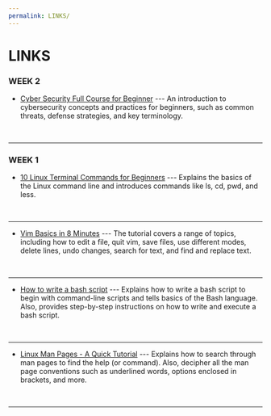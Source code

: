 ```yaml
---
permalink: LINKS/
---
```


# LINKS

### WEEK 2

* [Cyber Security Full Course for Beginner](https://www.youtube.com/watch?v=U_P23SqJaDc&ab_channel=MyCS) ---
An introduction to cybersecurity concepts and practices for beginners, such as common threats, defense strategies, and key terminology.
<br>
<hr>

### WEEK 1
* [10 Linux Terminal Commands for Beginners](https://www.youtube.com/watch?v=CpTfQ-q6MPU&ab_channel=GaryExplains) ---
Explains the basics of the Linux command line and introduces commands like ls, cd, pwd, and less. 
<br>
<hr>

* [Vim Basics in 8 Minutes](https://www.youtube.com/watch?v=ggSyF1SVFr4&ab_channel=tutoriaLinux) ---
The tutorial covers a range of topics, including how to edit a file, quit vim, save files, use different modes, delete lines, undo changes, search for text, and find and replace text.
<br>
<hr>

* [How to write a bash script](https://www.youtube.com/watch?v=F-gskSl4pwQ&ab_channel=OMGenomics) ---
Explains how to write a bash script to begin with command-line scripts and tells basics of the Bash language. Also, provides step-by-step instructions on how to write and execute a bash script.
<br>
<hr>

* [Linux Man Pages - A Quick Tutorial](https://www.youtube.com/watch?v=uJnrh9hAQR0&ab_channel=LinuxTrainingAcademy) ---
Explains how to search through man pages to find the help (or command). Also, decipher all the man page conventions such as underlined words, options enclosed in brackets, and more. 
<br>
<hr>
